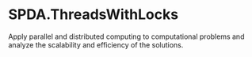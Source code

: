 # SPDA.ThreadsWithLocks
Apply parallel and distributed computing to computational problems and analyze the scalability and efficiency of the solutions.
